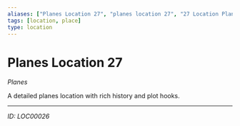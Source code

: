 ```yaml
---
aliases: ["Planes Location 27", "planes location 27", "27 Location Planes"]
tags: [location, place]
type: location
---
```


# Planes Location 27

*Planes*

A detailed planes location with rich history and plot hooks.

---
*ID: LOC00026*